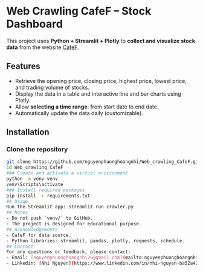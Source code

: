 # Web Crawling CafeF – Stock Dashboard
This project uses **Python + Streamlit + Plotly** to **collect and visualize stock data** from the website [CafeF](https://cafef.vn).
## Features
- Retrieve the opening price, closing price, highest price, lowest price, and trading volume of stocks.
- Display the data in a table and interactive line and bar charts using Plotly.
- Allow **selecting a time range**: from start date to end date.
- Automatically update the data daily (customizable).
## Installation 
### Clone the repository
```bash
git clone https://github.com/nguyenphuonghoangnhi/Web_crawling_CafeF.git
cd Web_crawling_CafeF
### Create and activate a virtual environment
python -m venv venv
venv\Scripts\activate      
### Install required packages
pip install -r requirements.txt
## Usage
Run the Streamlit app: streamlit run crawler.py
## Notes
- Do not push `venv/` to GitHub.
- The project is designed for educational purpose.
## Acknowledgements
- CafeF for data source.
- Python libraries: streamlit, pandas, plotly, requests, schedule.
## Contact
For any questions or feedback, please contact:
- Email: [nguyenphuonghoangnhi26@gmail.com](mailto:nguyenphuonghoangnhi26@gmail.com)
- Linkedin: [Nhi Nguyen](https://www.linkedin.com/in/nhi-nguyen-ba52a42b5/)
